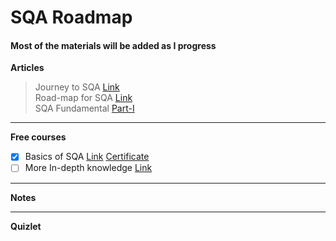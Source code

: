 # SQA Roadmap
#### Most of the materials will be added as I progress

**Articles**
<!-- Add two spaces after line end for a soft line break -->
> Journey to SQA [Link](https://www.linkedin.com/pulse/ongoing-journey-software-quality-assurancesqa-sarowar-alam-saidi/)  
> Road-map for SQA [Link](https://www.linkedin.com/pulse/road-map-become-sqa-base-sarowar-alam-saidi/)  
> SQA Fundamental [Part-I](https://www.linkedin.com/pulse/sqa-fundamental-part-i-sarowar-alam-saidi/)  
---
**Free courses**
- [X] Basics of SQA [Link](https://www.mygreatlearning.com/academy/courses/5444842/43771#?utm_source=share_with_friends) [Certificate](https://olympus1.mygreatlearning.com/course_certificate/IQMVYWVU)
- [ ] More In-depth knowledge [Link]()
---
**Notes**

---
**Quizlet**


